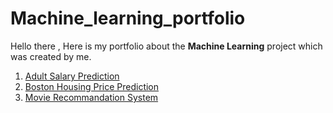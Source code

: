 # Machine_learning_portfolio
<p>Hello there , Here is my portfolio about the <b>Machine Learning</b> project which was created by me. </p>
<ol>
    <li><a href="https://github.com/Keval-pandya/Machine_learning_portfolio/tree/main/1.%20%20Adult%20Salary%20Prediction">Adult Salary Prediction</a></li>
    <li><a href="https://github.com/Keval-pandya/Machine_learning_portfolio/tree/main/2.%20Boston%20Housing%20Price%20Prediction">Boston Housing Price Prediction</a</li>
    <li><a href='https://github.com/Keval-pandya/Machine_learning_portfolio/tree/main/3.%20Movie%20Recommendation%20System'>Movie Recommandation System </a></li>
</ol>
